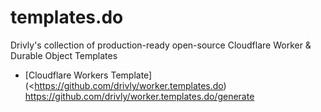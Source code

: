 # templates.do
Drivly's collection of production-ready open-source Cloudflare Worker &amp; Durable Object Templates

- [Cloudflare Workers Template](<https://github.com/drivly/worker.templates.do) <https://github.com/drivly/worker.templates.do/generate>
